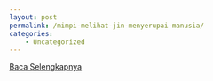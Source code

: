 ```yaml
---
layout: post
permalink: /mimpi-melihat-jin-menyerupai-manusia/
categories:
    - Uncategorized
---
```


[Baca Selengkapnya](/03)